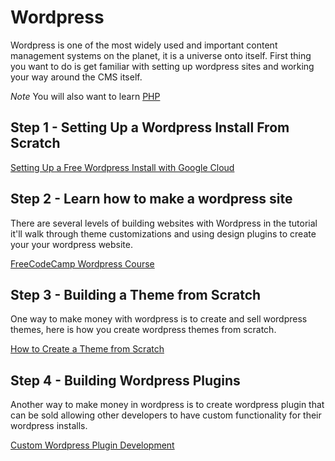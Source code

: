 # Wordpress

Wordpress is one of the most widely used and important content management systems on the planet, it is a universe onto itself. First thing you want to do is get familiar with setting up wordpress sites and working your way around the CMS itself.

_Note_ You will also want to learn [PHP](./php.md)

## Step 1 - Setting Up a Wordpress Install From Scratch

[Setting Up a Free Wordpress Install with Google Cloud](https://www.youtube.com/watch?v=vIJdypOqlL4)

## Step 2 - Learn how to make a wordpress site

There are several levels of building websites with Wordpress in the tutorial it'll walk through theme customizations and using design plugins to create your your wordpress website.

[FreeCodeCamp Wordpress Course](https://www.youtube.com/watch?v=vIJdypOqlL4)

## Step 3 - Building a Theme from Scratch

One way to make money with wordpress is to create and sell wordpress themes, here is how you create wordpress themes from scratch.

[How to Create a Theme from Scratch](https://www.youtube.com/watch?v=cLhnubqavDg)

## Step 4 - Building Wordpress Plugins

Another way to make money in wordpress is to create wordpress plugin that can be sold allowing other developers to have custom functionality for their wordpress installs.

[Custom Wordpress Plugin Development](https://www.youtube.com/watch?v=0l7JTie_6jM&list=PLriKzYyLb28kR_CPMz8uierDWC2y3znI2)
